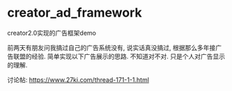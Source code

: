 # creator_ad_framework
creator2.0实现的广告框架demo

前两天有朋友问我搞过自己的广告系统没有, 说实话真没搞过, 根据那么多年接广告联盟的经验. 
简单实现以下广告展示的思路. 不知道对不对. 只是个人对广告显示的理解.

讨论帖: https://www.27ki.com/thread-171-1-1.html
